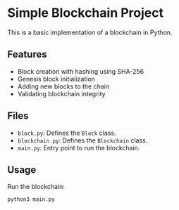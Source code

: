 # Simple Blockchain Project
This is a basic implementation of a blockchain in Python.

## Features
- Block creation with hashing using SHA-256
- Genesis block initialization
- Adding new blocks to the chain
- Validating blockchain integrity

## Files
- `block.py`: Defines the `Block` class.
- `blockchain.py`: Defines the `Blockchain` class.
- `main.py`: Entry point to run the blockchain.

## Usage
Run the blockchain:
```bash
python3 main.py

